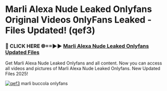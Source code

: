 # Marli Alexa Nude Leaked Onlyfans Original Videos 0nlyFans Leaked - Files Updated! (qef3)

<h3>🔴 CLICK HERE 🌐==►► <a href="https://tinyurl.com/2jnfzry5" rel="nofollow">Marli Alexa Nude Leaked Onlyfans Updated Files</a></h3>

Get Marli Alexa Nude Leaked Onlyfans and all content. Now you can access all videos and pictures of Marli Alexa Nude Leaked Onlyfans. New Updated Files 2025!

[![qef3](https://i.imgur.com/GyGTBgg.gif)](https://tinyurl.com/2jnfzry5)
marli buccola onlyfans
